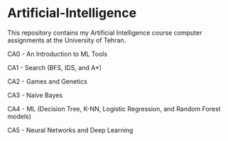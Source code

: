 # Artificial-Intelligence
This repository contains my Artificial Intelligence course computer assignments at the University of Tehran.

CA0 - An Introduction to ML Tools

CA1 - Search (BFS, IDS, and A*)

CA2 - Games and Genetics

CA3 - Naive Bayes

CA4 - ML (Decision Tree, K-NN, Logistic Regression, and Random Forest models)

CA5 - Neural Networks and Deep Learning
